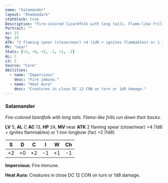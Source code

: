 ```yaml
---
name: "Salamander"
layout: "Shadowdark"
statblock: true
Description: "Fire-colored lizardfolk with long tails. Flame-like frills run down their backs."
Portrait: ""
ac: 13
hp: 24
ATK: "2 flaming spear (close/near) +4 (1d6 + ignites flammables) or 1 iron longbow (far) +2 (1d8)"
MV: "near"
Stats: [+2, +0, +2, -1, +1, -1]
AL: C
LV: 5
Source: "Core"
Abilities:
  - name: "Impervious"
    desc: "Fire immune."
  - name: "Heat Aura"
    desc: "Creatures in close DC 12 CON on turn or 1d8 damage."
---
```


### Salamander

_Fire-colored lizardfolk with long tails. Flame-like frills run down their backs._

**LV** 5, **AL** C
**AC** 13, **HP** 24, **MV** near
**ATK** 2 flaming spear (close/near) +4 (1d6 + ignites flammables) or 1 iron longbow (far) +2 (1d8)

|  S  |  D  |  C  |  I  |  W  |  Ch  |
|:---:|:---:|:---:|:---:|:---:|:----:|
| +2 | +0 | +2 | -1 | +1 | -1 |

**Impervious:** Fire immune.

**Heat Aura:** Creatures in close DC 12 CON on turn or 1d8 damage.

